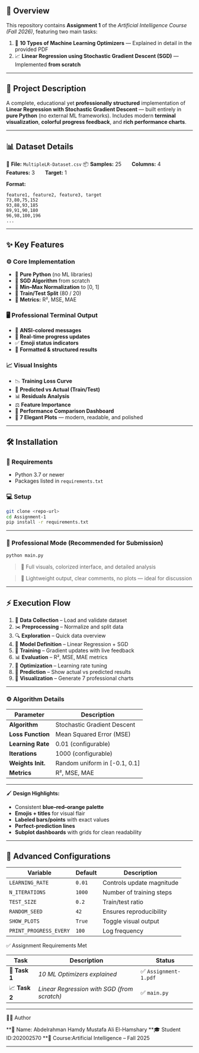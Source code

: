 

## 🧠 Overview

This repository contains **Assignment 1** of the *Artificial Intelligence Course (Fall 2026)*, featuring two main tasks:

1. 🧩 **10 Types of Machine Learning Optimizers** — Explained in detail in the provided PDF
2. 📈 **Linear Regression using Stochastic Gradient Descent (SGD)** — Implemented **from scratch**

---

## 🎯 Project Description

A complete, educational yet **professionally structured** implementation of **Linear Regression with Stochastic Gradient Descent** — built entirely in **pure Python** (no external ML frameworks).
Includes modern **terminal visualization**, **colorful progress feedback**, and **rich performance charts**.

---

## 📊 Dataset Details

📁 **File:** `MultipleLR-Dataset.csv`
📦 **Samples:** 25  **Columns:** 4  **Features:** 3  **Target:** 1

**Format:**

```
feature1, feature2, feature3, target
73,80,75,152
93,88,93,185
89,91,90,180
96,98,100,196
...
```

---

## ✨ Key Features

### ⚙️ Core Implementation

* 🧮 **Pure Python** (no ML libraries)
* 🔁 **SGD Algorithm** from scratch
* 📏 **Min–Max Normalization** to [0, 1]
* 🔀 **Train/Test Split** (80 / 20)
* 🧠 **Metrics:** R², MSE, MAE

### 🖥️ Professional Terminal Output

* 🎨 **ANSI-colored messages**
* 🔄 **Real-time progress updates**
* ✅ **Emoji status indicators**
* 📜 **Formatted & structured results**

### 📈 Visual Insights

* 📉 **Training Loss Curve**
* 🎯 **Predicted vs Actual (Train/Test)**
* 📊 **Residuals Analysis**
* ⚖️ **Feature Importance**
* 🧩 **Performance Comparison Dashboard**
* 🧠 **7 Elegant Plots** — modern, readable, and polished

---

## 🛠️ Installation

### 🧾 Requirements

* Python 3.7 or newer
* Packages listed in `requirements.txt`

### 💻 Setup

```bash
git clone <repo-url>
cd Assignment-1
pip install -r requirements.txt
```

---

### 🧠 Professional Mode (Recommended for Submission)

```bash
python main.py
```

> 💎 Full visuals, colorized interface, and detailed analysis

> 🧾 Lightweight output, clear comments, no plots — ideal for discussion

---

## ⚡ Execution Flow

1. 📁 **Data Collection** – Load and validate dataset
2. ✂️ **Preprocessing** – Normalize and split data
3. 🔍 **Exploration** – Quick data overview
4. 🧮 **Model Definition** – Linear Regression + SGD
5. 🚀 **Training** – Gradient updates with live feedback
6. 📊 **Evaluation** – R², MSE, MAE metrics
7. 🔧 **Optimization** – Learning rate tuning
8. 🎯 **Prediction** – Show actual vs predicted results
9. 🎨 **Visualization** – Generate 7 professional charts

---

### ⚙️ Algorithm Details

| Parameter         | Description                   |
| ----------------- | ----------------------------- |
| **Algorithm**     | Stochastic Gradient Descent   |
| **Loss Function** | Mean Squared Error (MSE)      |
| **Learning Rate** | 0.01 (configurable)           |
| **Iterations**    | 1000 (configurable)           |
| **Weights Init.** | Random uniform in [-0.1, 0.1] |
| **Metrics**       | R², MSE, MAE                  |

---


🖌️ **Design Highlights:**

* Consistent **blue–red–orange palette**
* **Emojis + titles** for visual flair
* **Labeled bars/points** with exact values
* **Perfect-prediction lines**
* **Subplot dashboards** with grids for clean readability

---

## 🧠 Advanced Configurations

| Variable               | Default | Description               |
| ---------------------- | ------- | ------------------------- |
| `LEARNING_RATE`        | `0.01`  | Controls update magnitude |
| `N_ITERATIONS`         | `1000`  | Number of training steps  |
| `TEST_SIZE`            | `0.2`   | Train/test ratio          |
| `RANDOM_SEED`          | `42`    | Ensures reproducibility   |
| `SHOW_PLOTS`           | `True`  | Toggle visual output      |
| `PRINT_PROGRESS_EVERY` | `100`   | Log frequency             |





✅ Assignment Requirements Met

| Task          | Description                                 | Status                         |
| ------------- | ------------------------------------------- | ------------------------------ |
| 🧩 **Task 1** | *10 ML Optimizers explained*                | ✅ `Assignment-1.pdf`           |
| 📈 **Task 2** | *Linear Regression with SGD (from scratch)* | ✅ `main.py`  |

---

👨‍💻 Author

**👤 Name: Abdelrahman Hamdy Mustafa Ali El-Hamshary
**🎓 Student ID:202002570
**📘 Course:Artificial Intelligence – Fall 2025

---


